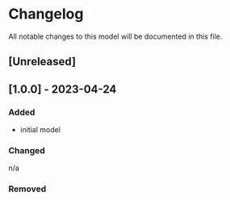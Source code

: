 # Changelog
All notable changes to this model will be documented in this file.

## [Unreleased]

## [1.0.0] - 2023-04-24
### Added
- initial model

### Changed
n/a

### Removed

